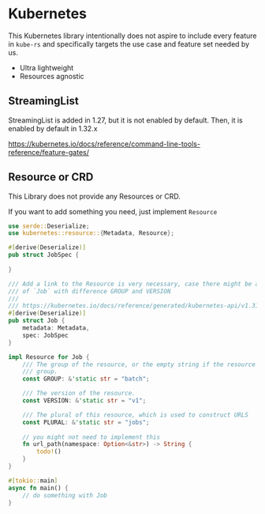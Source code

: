 # Kubernetes

This Kubernetes library intentionally does not aspire to include every feature in `kube-rs`
and specifically targets the use case and feature set 
needed by us.

- Ultra lightweight
- Resources agnostic

## StreamingList
StreamingList is added in 1.27, but it is not enabled by default.
Then, it is enabled by default in 1.32.x

https://kubernetes.io/docs/reference/command-line-tools-reference/feature-gates/

## Resource or CRD
This Library does not provide any Resources or CRD.

If you want to add something you need, just implement
`Resource`
```rust
use serde::Deserialize;
use kubernetes::resource::{Metadata, Resource};

#[derive(Deserialize)]
pub struct JobSpec {
    
}

/// Add a link to the Resource is very necessary, case there might be a lot
/// of `Job` with difference GROUP and VERSION
///
/// https://kubernetes.io/docs/reference/generated/kubernetes-api/v1.31/#job-v1-batch
#[derive(Deserialize)]
pub struct Job {
    metadata: Metadata,
    spec: JobSpec
}

impl Resource for Job {
    /// The group of the resource, or the empty string if the resource doesn't have a
    /// group.
    const GROUP: &'static str = "batch";

    /// The version of the resource.
    const VERSION: &'static str = "v1";

    /// The plural of this resource, which is used to construct URLS
    const PLURAL: &'static str = "jobs";
    
    // you might not need to implement this   
    fn url_path(namespace: Option<&str>) -> String {
        todo!()
    }
}

#[tokio::main]
async fn main() {
    // do something with Job
}
```
